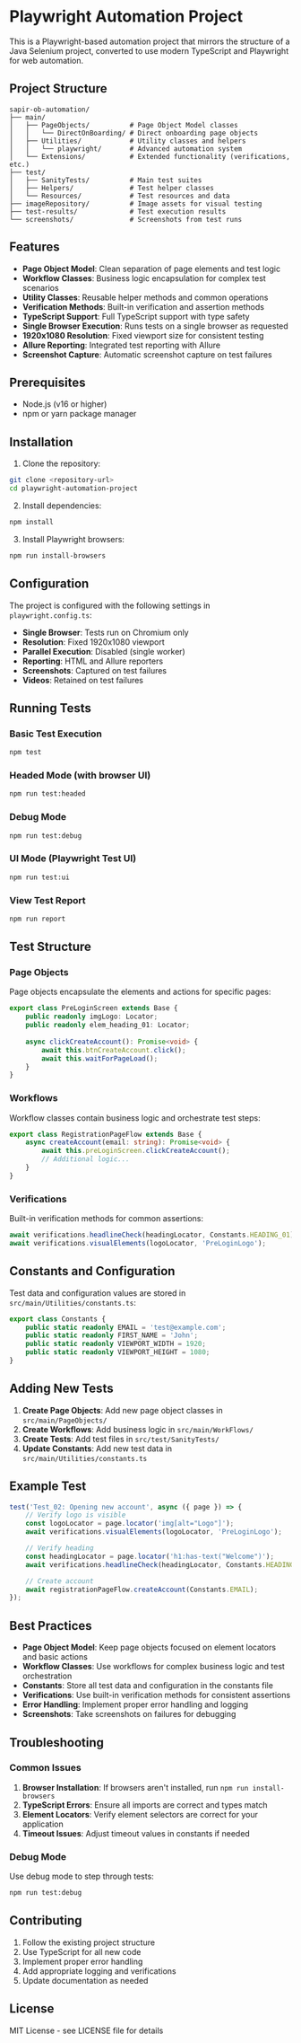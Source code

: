 # Playwright Automation Project

This is a Playwright-based automation project that mirrors the structure of a Java Selenium project, converted to use modern TypeScript and Playwright for web automation.

## Project Structure

```
sapir-ob-automation/
├── main/
│   ├── PageObjects/          # Page Object Model classes
│   │   └── DirectOnBoarding/ # Direct onboarding page objects
│   ├── Utilities/            # Utility classes and helpers
│   │   └── playwright/       # Advanced automation system
│   └── Extensions/           # Extended functionality (verifications, etc.)
├── test/
│   ├── SanityTests/          # Main test suites
│   ├── Helpers/              # Test helper classes
│   └── Resources/            # Test resources and data
├── imageRepository/          # Image assets for visual testing
├── test-results/             # Test execution results
└── screenshots/              # Screenshots from test runs
```

## Features

- **Page Object Model**: Clean separation of page elements and test logic
- **Workflow Classes**: Business logic encapsulation for complex test scenarios
- **Utility Classes**: Reusable helper methods and common operations
- **Verification Methods**: Built-in verification and assertion methods
- **TypeScript Support**: Full TypeScript support with type safety
- **Single Browser Execution**: Runs tests on a single browser as requested
- **1920x1080 Resolution**: Fixed viewport size for consistent testing
- **Allure Reporting**: Integrated test reporting with Allure
- **Screenshot Capture**: Automatic screenshot capture on test failures

## Prerequisites

- Node.js (v16 or higher)
- npm or yarn package manager

## Installation

1. Clone the repository:
```bash
git clone <repository-url>
cd playwright-automation-project
```

2. Install dependencies:
```bash
npm install
```

3. Install Playwright browsers:
```bash
npm run install-browsers
```

## Configuration

The project is configured with the following settings in `playwright.config.ts`:

- **Single Browser**: Tests run on Chromium only
- **Resolution**: Fixed 1920x1080 viewport
- **Parallel Execution**: Disabled (single worker)
- **Reporting**: HTML and Allure reporters
- **Screenshots**: Captured on test failures
- **Videos**: Retained on test failures

## Running Tests

### Basic Test Execution
```bash
npm test
```

### Headed Mode (with browser UI)
```bash
npm run test:headed
```

### Debug Mode
```bash
npm run test:debug
```

### UI Mode (Playwright Test UI)
```bash
npm run test:ui
```

### View Test Report
```bash
npm run report
```

## Test Structure

### Page Objects
Page objects encapsulate the elements and actions for specific pages:

```typescript
export class PreLoginScreen extends Base {
    public readonly imgLogo: Locator;
    public readonly elem_heading_01: Locator;
    
    async clickCreateAccount(): Promise<void> {
        await this.btnCreateAccount.click();
        await this.waitForPageLoad();
    }
}
```

### Workflows
Workflow classes contain business logic and orchestrate test steps:

```typescript
export class RegistrationPageFlow extends Base {
    async createAccount(email: string): Promise<void> {
        await this.preLoginScreen.clickCreateAccount();
        // Additional logic...
    }
}
```

### Verifications
Built-in verification methods for common assertions:

```typescript
await verifications.headlineCheck(headingLocator, Constants.HEADING_01);
await verifications.visualElements(logoLocator, 'PreLoginLogo');
```

## Constants and Configuration

Test data and configuration values are stored in `src/main/Utilities/constants.ts`:

```typescript
export class Constants {
    public static readonly EMAIL = 'test@example.com';
    public static readonly FIRST_NAME = 'John';
    public static readonly VIEWPORT_WIDTH = 1920;
    public static readonly VIEWPORT_HEIGHT = 1080;
}
```

## Adding New Tests

1. **Create Page Objects**: Add new page object classes in `src/main/PageObjects/`
2. **Create Workflows**: Add business logic in `src/main/WorkFlows/`
3. **Create Tests**: Add test files in `src/test/SanityTests/`
4. **Update Constants**: Add new test data in `src/main/Utilities/constants.ts`

## Example Test

```typescript
test('Test_02: Opening new account', async ({ page }) => {
    // Verify logo is visible
    const logoLocator = page.locator('img[alt="Logo"]');
    await verifications.visualElements(logoLocator, 'PreLoginLogo');

    // Verify heading
    const headingLocator = page.locator('h1:has-text("Welcome")');
    await verifications.headlineCheck(headingLocator, Constants.HEADING_01);

    // Create account
    await registrationPageFlow.createAccount(Constants.EMAIL);
});
```

## Best Practices

- **Page Object Model**: Keep page objects focused on element locators and basic actions
- **Workflow Classes**: Use workflows for complex business logic and test orchestration
- **Constants**: Store all test data and configuration in the constants file
- **Verifications**: Use built-in verification methods for consistent assertions
- **Error Handling**: Implement proper error handling and logging
- **Screenshots**: Take screenshots on failures for debugging

## Troubleshooting

### Common Issues

1. **Browser Installation**: If browsers aren't installed, run `npm run install-browsers`
2. **TypeScript Errors**: Ensure all imports are correct and types match
3. **Element Locators**: Verify element selectors are correct for your application
4. **Timeout Issues**: Adjust timeout values in constants if needed

### Debug Mode

Use debug mode to step through tests:
```bash
npm run test:debug
```

## Contributing

1. Follow the existing project structure
2. Use TypeScript for all new code
3. Implement proper error handling
4. Add appropriate logging and verifications
5. Update documentation as needed

## License

MIT License - see LICENSE file for details
